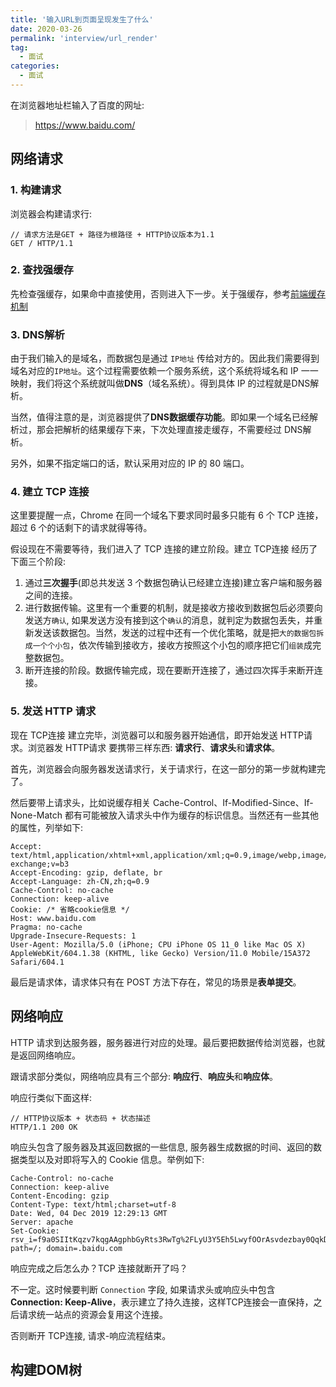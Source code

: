 ```yaml
---
title: '输入URL到页面呈现发生了什么'
date: 2020-03-26
permalink: 'interview/url_render'
tag:
  - 面试
categories:
  - 面试
---
```


在浏览器地址栏输入了百度的网址:

> https://www.baidu.com/

## 网络请求

### 1. 构建请求

浏览器会构建请求行:

```
// 请求方法是GET + 路径为根路径 + HTTP协议版本为1.1
GET / HTTP/1.1
```

### 2. 查找强缓存

先检查强缓存，如果命中直接使用，否则进入下一步。关于强缓存，参考[前端缓存机制](/fe_cache/)

### 3. DNS解析

由于我们输入的是域名，而数据包是通过 `IP地址` 传给对方的。因此我们需要得到域名对应的`IP地址`。这个过程需要依赖一个服务系统，这个系统将域名和 IP 一一映射，我们将这个系统就叫做**DNS**（域名系统）。得到具体 IP 的过程就是DNS解析。

当然，值得注意的是，浏览器提供了**DNS数据缓存功能**。即如果一个域名已经解析过，那会把解析的结果缓存下来，下次处理直接走缓存，不需要经过 DNS解析。

另外，如果不指定端口的话，默认采用对应的 IP 的 80 端口。

### 4. 建立 TCP 连接

这里要提醒一点，Chrome 在同一个域名下要求同时最多只能有 6 个 TCP 连接，超过 6 个的话剩下的请求就得等待。

假设现在不需要等待，我们进入了 TCP 连接的建立阶段。建立 TCP连接 经历了下面三个阶段:

1. 通过**三次握手**(即总共发送 3 个数据包确认已经建立连接)建立客户端和服务器之间的连接。
2. 进行数据传输。这里有一个重要的机制，就是接收方接收到数据包后必须要向发送方`确认`, 如果发送方没有接到这个`确认`的消息，就判定为数据包丢失，并重新发送该数据包。当然，发送的过程中还有一个优化策略，就是把`大的数据包拆成一个个小包`，依次传输到接收方，接收方按照这个小包的顺序把它们`组装`成完整数据包。
3. 断开连接的阶段。数据传输完成，现在要断开连接了，通过四次挥手来断开连接。

### 5. 发送 HTTP 请求

现在 TCP连接 建立完毕，浏览器可以和服务器开始通信，即开始发送 HTTP请求。浏览器发 HTTP请求 要携带三样东西: **请求行**、**请求头**和**请求体**。

首先，浏览器会向服务器发送请求行，关于请求行，在这一部分的第一步就构建完了。

然后要带上请求头，比如说缓存相关 Cache-Control、If-Modified-Since、If-None-Match 都有可能被放入请求头中作为缓存的标识信息。当然还有一些其他的属性，列举如下:

```
Accept: text/html,application/xhtml+xml,application/xml;q=0.9,image/webp,image/apng,*/*;q=0.8,application/signed-exchange;v=b3
Accept-Encoding: gzip, deflate, br
Accept-Language: zh-CN,zh;q=0.9
Cache-Control: no-cache
Connection: keep-alive
Cookie: /* 省略cookie信息 */
Host: www.baidu.com
Pragma: no-cache
Upgrade-Insecure-Requests: 1
User-Agent: Mozilla/5.0 (iPhone; CPU iPhone OS 11_0 like Mac OS X) AppleWebKit/604.1.38 (KHTML, like Gecko) Version/11.0 Mobile/15A372 Safari/604.1
```

最后是请求体，请求体只有在 POST 方法下存在，常见的场景是**表单提交**。

## 网络响应

HTTP 请求到达服务器，服务器进行对应的处理。最后要把数据传给浏览器，也就是返回网络响应。

跟请求部分类似，网络响应具有三个部分: **响应行**、**响应头**和**响应体**。

响应行类似下面这样:

```
// HTTP协议版本 + 状态码 + 状态描述
HTTP/1.1 200 OK
```

响应头包含了服务器及其返回数据的一些信息, 服务器生成数据的时间、返回的数据类型以及对即将写入的 Cookie 信息。举例如下:

```
Cache-Control: no-cache
Connection: keep-alive
Content-Encoding: gzip
Content-Type: text/html;charset=utf-8
Date: Wed, 04 Dec 2019 12:29:13 GMT
Server: apache
Set-Cookie: rsv_i=f9a0SIItKqzv7kqgAAgphbGyRts3RwTg%2FLyU3Y5Eh5LwyfOOrAsvdezbay0QqkDqFZ0DfQXby4wXKT8Au8O7ZT9UuMsBq2k; path=/; domain=.baidu.com
```

响应完成之后怎么办？TCP 连接就断开了吗？

不一定。这时候要判断 `Connection` 字段, 如果请求头或响应头中包含 **Connection: Keep-Alive**，表示建立了持久连接，这样TCP连接会一直保持，之后请求统一站点的资源会复用这个连接。

否则断开 TCP连接, 请求-响应流程结束。

## 构建DOM树

